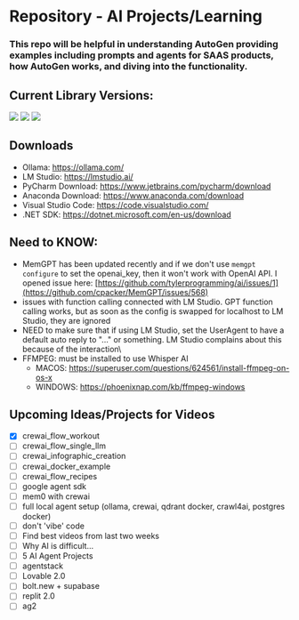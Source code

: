 # **Repository** - AI Projects/Learning
### This repo will be helpful in understanding AutoGen providing examples including prompts and agents for SAAS products, how AutoGen works, and diving into the functionality.

## Current Library Versions:
<a href="https://github.com/microsoft/autogen/tree/main"><img src="https://img.shields.io/badge/AutoGen-0.2.36-red"/></a>
<a href="https://github.com/crewAIInc/crewAI"><img src="https://img.shields.io/badge/CrewAI-0.70.1-blue"/></a>
<a href="https://lmstudio.ai/"><img src="https://img.shields.io/badge/LMStudio-0.2.22-purple"/></a>

## Downloads
- Ollama: https://ollama.com/
- LM Studio: https://lmstudio.ai/
- PyCharm Download: https://www.jetbrains.com/pycharm/download
- Anaconda Download: https://www.anaconda.com/download
- Visual Studio Code: https://code.visualstudio.com/
- .NET SDK: https://dotnet.microsoft.com/en-us/download

## Need to KNOW:
- MemGPT has been updated recently and if we don't use `memgpt configure` to set the openai_key, then it won't work with OpenAI API.  I opened issue here: [https://github.com/tylerprogramming/ai/issues/1](https://github.com/cpacker/MemGPT/issues/568)
- issues with function calling connected with LM Studio.  GPT function calling works, but as soon as the config is swapped for localhost to LM Studio, they are ignored
- NEED to make sure that if using LM Studio, set the UserAgent to have a default auto reply to "..." or something.  LM Studio complains about this because of the interaction\
- FFMPEG: must be installed to use Whisper AI
  - MACOS: https://superuser.com/questions/624561/install-ffmpeg-on-os-x
  - WINDOWS: https://phoenixnap.com/kb/ffmpeg-windows


## Upcoming Ideas/Projects for Videos
- [x] crewai_flow_workout
- [ ] crewai_flow_single_llm
- [ ] crewai_infographic_creation
- [ ] crewai_docker_example
- [ ] crewai_flow_recipes
- [ ] google agent sdk
- [ ] mem0 with crewai
- [ ] full local agent setup (ollama, crewai, qdrant docker, crawl4ai, postgres docker)
- [ ] don't 'vibe' code
- [ ] Find best videos from last two weeks
- [ ] Why AI is difficult...
- [ ] 5 AI Agent Projects
- [ ] agentstack
- [ ] Lovable 2.0
- [ ] bolt.new + supabase
- [ ] replit 2.0
- [ ] ag2